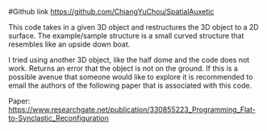 #Github link
https://github.com/ChiangYuChou/SpatialAuxetic

This code takes in a given 3D object and restructures the 3D object to a 2D surface. 
The example/sample structure is a small curved structure that resembles like an
upside down boat.

I tried using another 3D object, like the half dome and the code does not work.
Returns an error that the object is not on the ground. If this is a possible
avenue that someone would like to explore it is recommended to email the authors
of the following paper that is associated with this code.

Paper: https://www.researchgate.net/publication/330855223_Programming_Flat-to-Synclastic_Reconfiguration
